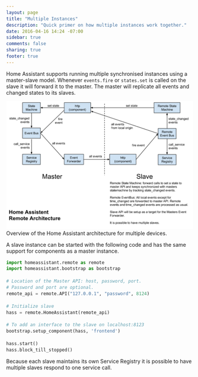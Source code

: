 ```yaml
---
layout: page
title: "Multiple Instances"
description: "Quick primer on how multiple instances work together."
date: 2016-04-16 14:24 -07:00
sidebar: true
comments: false
sharing: true
footer: true
---
```


Home Assistant supports running multiple synchronised instances using a master-slave model. Whenever `events.fire` or `states.set` is called on the slave it will forward it to the master. The master will replicate all events and changed states to its slaves.

<p class='img'>
  <a href='/images/architecture/architecture-remote.png'>
    <img src='/images/architecture/architecture-remote.png' />
  </a>
  Overview of the Home Assistant architecture for multiple devices.
</p>

A slave instance can be started with the following code and has the same support for components as a master instance.

```python
import homeassistant.remote as remote
import homeassistant.bootstrap as bootstrap

# Location of the Master API: host, password, port.
# Password and port are optional.
remote_api = remote.API("127.0.0.1", "password", 8124)

# Initialize slave
hass = remote.HomeAssistant(remote_api)

# To add an interface to the slave on localhost:8123
bootstrap.setup_component(hass, 'frontend')

hass.start()
hass.block_till_stopped()
```

<p class='note'>
Because each slave maintains its own Service Registry it is possible to have multiple slaves respond to one service call.
</p>
